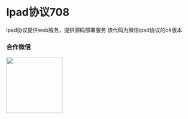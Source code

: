 # Ipad协议708
ipad协议提供web服务，提供源码部署服务
该代码为微信ipad协议的c#版本

### 合作微信
 <img src="https://buckettest-file2.oss-cn-shanghai.aliyuncs.com/WX20200408-150545.png" width = "150" height = "150" alt="" align=center />
